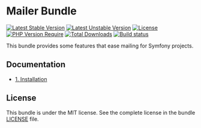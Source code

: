 # Mailer Bundle

[![Latest Stable Version](https://poser.pugx.org/softspring/core-bundle/v/stable.svg)](https://packagist.org/packages/softspring/core-bundle)
[![Latest Unstable Version](https://poser.pugx.org/softspring/core-bundle/v/unstable.svg)](https://packagist.org/packages/softspring/core-bundle)
[![License](https://poser.pugx.org/softspring/core-bundle/license.svg)](https://packagist.org/packages/softspring/core-bundle)
[![PHP Version Require](http://poser.pugx.org/softspring/mailer-bundle/require/php)](https://packagist.org/packages/softspring/mailer-bundle)
[![Total Downloads](https://poser.pugx.org/softspring/core-bundle/downloads)](https://packagist.org/packages/softspring/core-bundle)
[![Build status](https://travis-ci.com/softspring/core-bundle.svg?branch=master)](https://app.travis-ci.com/github/softspring/core-bundle)

This bundle provides some features that ease mailing for Symfony projects.

## Documentation

* [1. Installation](docs/1_installation.md)

## License

This bundle is under the MIT license. See the complete license in the bundle [LICENSE](LICENSE) file.
